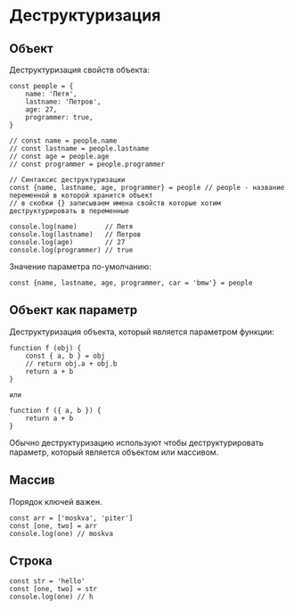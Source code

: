 # Деструктуризация

## Объект
Деструктуризация свойств объекта:

    const people = {
        name: 'Петя',
        lastname: 'Петров',
        age: 27,
        programmer: true,
    }

    // const name = people.name
    // const lastname = people.lastname
    // const age = people.age
    // const programmer = people.programmer

    // Синтаксис деструктуризации
    const {name, lastname, age, programmer} = people // people - название переменной в которой хранится объект
    // в скобки {} записываем имена свойств которые хотим деструктурировать в переменные

    console.log(name)       // Петя
    console.log(lastname)   // Петров
    console.log(age)        // 27
    console.log(programmer) // true

Значение параметра по-умолчанию:

    const {name, lastname, age, programmer, car = 'bmw'} = people

## Объект как параметр
Деструктуризация объекта, который является параметром функции:

    function f (obj) {
        const { a, b } = obj
        // return obj.a + obj.b
        return a + b
    }

    или

    function f ({ a, b }) {
        return a + b
    }

Обычно деструктуризацию используют чтобы деструктурировать параметр, который является объектом или массивом.

## Массив
Порядок ключей важен.

    const arr = ['moskva', 'piter']
    const [one, two] = arr
    console.log(one) // moskva

## Строка

    const str = 'hello'
    const [one, two] = str
    console.log(one) // h